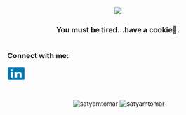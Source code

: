 <p align='center'><img  src='https://media.giphy.com/media/PkSHEWBqHKBt0R48rL/giphy.gif'></p>
<h3 align="center">You must be tired...have a cookie🍪.</h3>
<h1></h1>
<h3 align="left">Connect with me:</h3>
<p align="left">
<a href="https://linkedin.com/in/satyam-tomar-0873a91b0" target="blank"><img align="center" src="./img/ic_linkedin.svg" alt="satyam-tomar-0873a91b0" height="30" width="40" /></a>
</p>
<br>
<p align="center">&nbsp;<img width='45%' src="https://github-readme-stats.vercel.app/api?username=satyamtomar&show_icons=true&locale=en&theme=jolly" alt="satyamtomar" />
<img width='45%'  src="https://github-readme-streak-stats.herokuapp.com/?user=satyamtomar&&theme=jolly" alt="satyamtomar" /></p>
<br>
<p align="center"></p>
